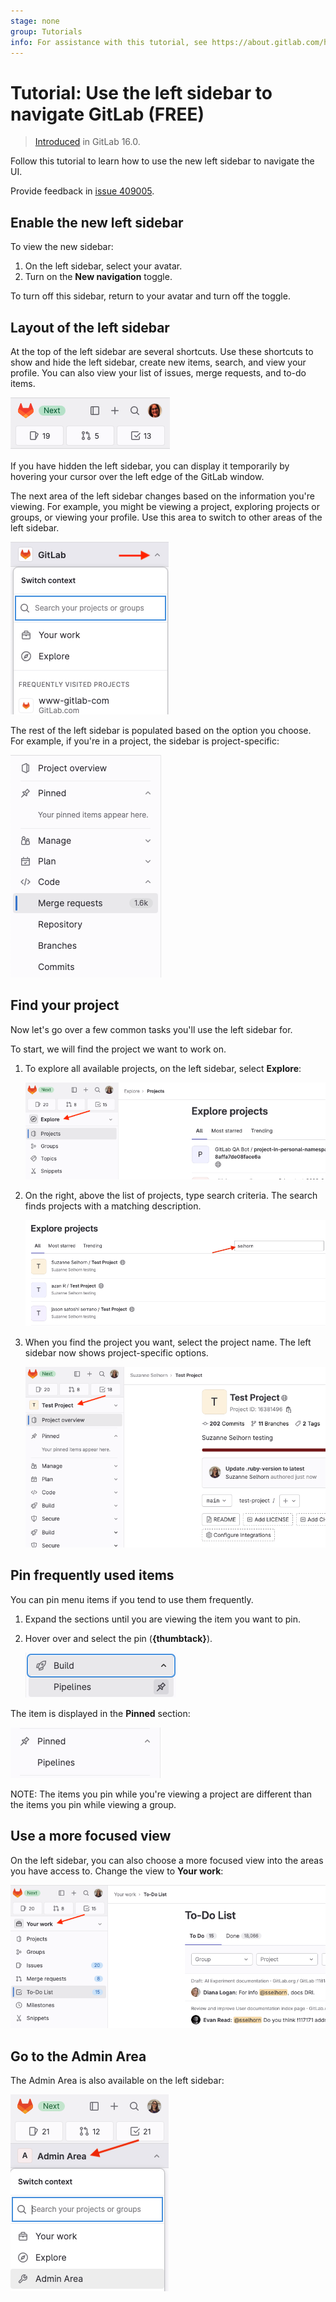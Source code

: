 ```yaml
---
stage: none
group: Tutorials
info: For assistance with this tutorial, see https://about.gitlab.com/handbook/product/ux/technical-writing/#assignments-to-other-projects-and-subjects.
---
```


# Tutorial: Use the left sidebar to navigate GitLab **(FREE)**

> [Introduced](https://gitlab.com/groups/gitlab-org/-/epics/9044) in GitLab 16.0.

Follow this tutorial to learn how to use the new left sidebar to navigate the UI.

Provide feedback in
[issue 409005](https://gitlab.com/gitlab-org/gitlab/-/issues/409005).

## Enable the new left sidebar

To view the new sidebar:

1. On the left sidebar, select your avatar.
1. Turn on the **New navigation** toggle.

To turn off this sidebar, return to your avatar and turn off the toggle.

## Layout of the left sidebar

At the top of the left sidebar are several shortcuts. Use these shortcuts to
show and hide the left sidebar, create new items, search, and view your profile. You can also view your list of issues,
merge requests, and to-do items.

![Top of sidebar](img/sidebar_top_v16_1.png)

If you have hidden the left sidebar, you can display it temporarily by hovering your cursor over the left edge of the GitLab window.

The next area of the left sidebar changes based on the information you're viewing. For example,
you might be viewing a project, exploring projects or groups, or viewing your profile.
Use this area to switch to other areas of the left sidebar.

![Context switching](img/sidebar_middle_v16_1.png)

The rest of the left sidebar is populated based on the option you choose. For example,
if you're in a project, the sidebar is project-specific:

![Project-specific options](img/sidebar_bottom_v16_1.png)

## Find your project

Now let's go over a few common tasks you'll use the left sidebar for.

To start, we will find the project we want to work on.

1. To explore all available projects, on the left sidebar, select **Explore**:

   ![Explore](img/explore_v16_0.png)

1. On the right, above the list of projects, type search criteria.
   The search finds projects with a matching description.

   ![Search projects](img/search_projects_v16_0.png)

1. When you find the project you want, select the project name.
   The left sidebar now shows project-specific options.

   ![Project-specific options](img/project_selected_v16_0.png)

## Pin frequently used items

You can pin menu items if you tend to use them frequently.

1. Expand the sections until you are viewing the item you want to pin.
1. Hover over and select the pin (**{thumbtack}**).

   ![pin](img/pin_v16_0.png)

The item is displayed in the **Pinned** section:

![pinned item](img/pinned_v16_0.png)

NOTE:
The items you pin while you're viewing a project are different than the items you pin while viewing a group.

## Use a more focused view

On the left sidebar, you can also choose a more focused view into the areas you have access to.
Change the view to **Your work**:

![Your work](img/your_work_v16_0.png)

## Go to the Admin Area

The Admin Area is also available on the left sidebar:

![Admin Area](img/admin_area_v16_0.png)
